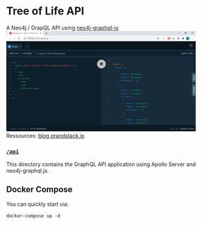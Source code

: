 # Tree of Life API 

A Neo4j / GrapQL API using [neo4j-graphql-js](https://github.com/neo4j-graphql/neo4j-graphql-js)
![](api/img/Capture.png)
Ressources: [blog.grandstack.io](https://blog.grandstack.io/tagged/getting-started)

### [`/api`](./api)
This directory contains the GraphQL API application using Apollo Server and neo4j-graphql.js.


## Docker Compose

You can quickly start via:

```
docker-compose up -d
```